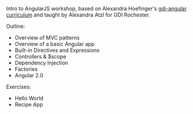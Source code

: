 Intro to AngularJS workshop, based on Alexandra Hoefinger's [gdi-angular curriculum](https://github.com/ahoef/gdi-angular) and taught by Alexandra Atzl for GDI Rochester.

Outline:
- Overview of MVC patterns
- Overview of a basic Angular app
- Built-in Directives and Expressions
- Controllers & $scope
- Dependency Injection
- Factories
- Angular 2.0

Exercises:
- Hello World
- Recipe App